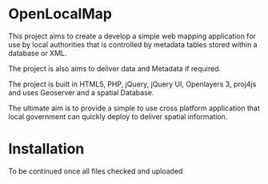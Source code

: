 OpenLocalMap
============

This project aims to create a develop a simple web mapping application for use by local authorities that is controlled by metadata tables stored within a database or XML.

The project is also aims to deliver data and Metadata if required. 

The project is built in HTML5, PHP, jQuery, jQuery UI, Openlayers 3,  proj4js and uses Geoserver and a spatial Database. 

The ultimate aim is to provide a simple to use cross platform application that local government can quickly deploy to deliver spatial information. 


Installation
============

To be continued once all files checked and uploaded

